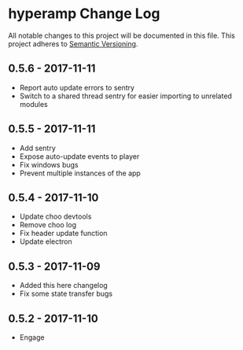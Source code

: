 # hyperamp Change Log
All notable changes to this project will be documented in this file.
This project adheres to [Semantic Versioning](http://semver.org/).

## 0.5.6 - 2017-11-11
* Report auto update errors to sentry
* Switch to a shared thread sentry for easier importing to unrelated modules

## 0.5.5 - 2017-11-11
* Add sentry
* Expose auto-update events to player
* Fix windows bugs
* Prevent multiple instances of the app


## 0.5.4 - 2017-11-10
* Update choo devtools
* Remove choo log
* Fix header update function
* Update electron

## 0.5.3 - 2017-11-09
* Added this here changelog
* Fix some state transfer bugs

## 0.5.2 - 2017-11-10
* Engage
